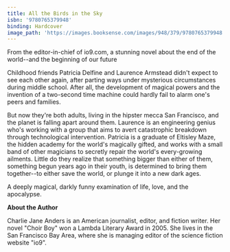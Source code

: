 ```yaml
---
title: All the Birds in the Sky
isbn: '9780765379948'
binding: Hardcover
image_path: 'https://images.booksense.com/images/948/379/9780765379948.jpg'
---
```


From the editor-in-chief of io9.com, a stunning novel about the end of the world--and the beginning of our future

Childhood friends Patricia Delfine and Laurence Armstead didn't expect to see each other again, after parting ways under mysterious circumstances during middle school. After all, the development of magical powers and the invention of a two-second time machine could hardly fail to alarm one's peers and families.

But now they're both adults, living in the hipster mecca San Francisco, and the planet is falling apart around them. Laurence is an engineering genius who's working with a group that aims to avert catastrophic breakdown through technological intervention. Patricia is a graduate of Eltisley Maze, the hidden academy for the world's magically gifted, and works with a small band of other magicians to secretly repair the world's every-growing ailments. Little do they realize that something bigger than either of them, something begun years ago in their youth, is determined to bring them together--to either save the world, or plunge it into a new dark ages.

A deeply magical, darkly funny examination of life, love, and the apocalypse.

**About the Author**

Charlie Jane Anders is an American journalist, editor, and fiction writer. Her novel "Choir Boy" won a Lambda Literary Award in 2005. She lives in the San Francisco Bay Area, where she is managing editor of the science fiction website "io9".